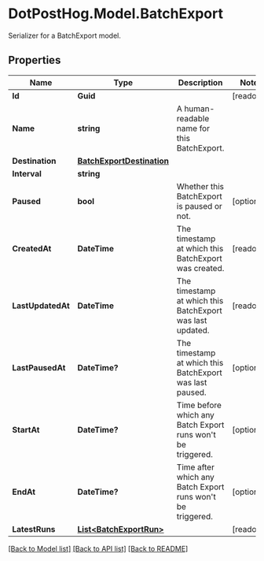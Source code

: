 # DotPostHog.Model.BatchExport
Serializer for a BatchExport model.

## Properties

Name | Type | Description | Notes
------------ | ------------- | ------------- | -------------
**Id** | **Guid** |  | [readonly] 
**Name** | **string** | A human-readable name for this BatchExport. | 
**Destination** | [**BatchExportDestination**](BatchExportDestination.md) |  | 
**Interval** | **string** |  | 
**Paused** | **bool** | Whether this BatchExport is paused or not. | [optional] 
**CreatedAt** | **DateTime** | The timestamp at which this BatchExport was created. | [readonly] 
**LastUpdatedAt** | **DateTime** | The timestamp at which this BatchExport was last updated. | [readonly] 
**LastPausedAt** | **DateTime?** | The timestamp at which this BatchExport was last paused. | [optional] 
**StartAt** | **DateTime?** | Time before which any Batch Export runs won&#39;t be triggered. | [optional] 
**EndAt** | **DateTime?** | Time after which any Batch Export runs won&#39;t be triggered. | [optional] 
**LatestRuns** | [**List&lt;BatchExportRun&gt;**](BatchExportRun.md) |  | [readonly] 

[[Back to Model list]](../README.md#documentation-for-models) [[Back to API list]](../README.md#documentation-for-api-endpoints) [[Back to README]](../README.md)

